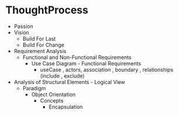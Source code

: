 # ThoughtProcess

- Passion
- Vision 
	- Build For Last
	- Build For Change
- Requirement Analysis
	- Functional and Non-Functional Requirements
		- Use Case Diagram - Functional Requirements
			- useCase , actors, association , boundary , relationships (include , exclude)
- Analysis of Structural Elements - Logical View
	- Paradigm
		- Object Orientation 
			- Concepts
				- Encapsulation
		 
		  
 
<!--stackedit_data:
eyJoaXN0b3J5IjpbLTMxMjAxMjU1Nl19
-->